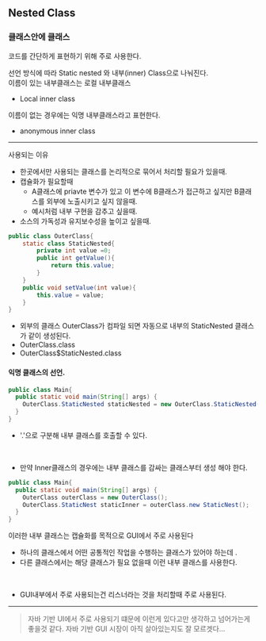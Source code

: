 ## Nested Class
### 클래스안에 클래스 


코드를 간단하게 표현하기 위해 주로 사용한다.

선언 방식에 따라 Static nested 와 내부(inner) Class으로 나눠진다. <br>
이름이 있는 내부클래스는 로컬 내부클래스<br>
- Local inner class

이름이 없는 경우에는 익명 내부클래스라고 표현한다.
- anonymous inner  class


---

사용되는 이유
- 한곳에서만 사용되는 클래스를 논리적으로 묶어서 처리할 필요가 있을때.
- 캡슐화가 필요할때
  - A클래스에 priavte 변수가 있고 이 변수에 B클래스가 접근하고 싶지만 B클래스를 외부에 노출시키고 싶지 않을때.
  - 예시처럼 내부 구현을 감추고 싶을때.
- 소스의 가독성과 유지보수성을 높이고 싶을때.

```java
public class OuterClass{
    static class StaticNested{
        private int value =0;
        public int getValue(){
            return this.value;
        }
    }
    public void setValue(int value){
        this.value = value;
    }
}
```
- 외부의 클래스 OuterClass가 컴파일 되면 자동으로 내부의 StaticNested 클래스가 같이 생성된다.
- OuterClass.class
- OuterClass$StaticNested.class


#### 익명 클래스의 선언.
```java
public class Main{
  public static void main(String[] args) {
    OuterClass.StaticNested staticNested = new OuterClass.StaticNested();
  }
}
```
- '.'으로 구분해 내부 클래스를 호출할 수 있다.
<br>


- 만약 Inner클래스의 경우에는 내부 클래스를 감싸는 클래스부터 생성 해야 한다.
```java
public class Main{
  public static void main(String[] args) {
    OuterClass outerClass = new OuterClass();
    OuterClass.StaticNest staticInner = outerClass.new StaticNest();
  }
}
```



이러한 내부 클래스는 캡슐화를 목적으로 GUI에서 주로 사용된다
- 하나의 클래스에서 어떤 공통적인 작업을 수행하는 클래스가 있어야 하는데 .
- 다른 클래스에서는 해당 클래스가 필요 없을때 이런 내부 클래스를 사용한다.

<br>

- GUI내부에서 주로 사용되는건 리스너라는 것을 처리할때 주로 사용된다.

-----



>자바 기반 UI에서 주로 사용되기 떄문에 이런게 있다고만 생각하고 넘어가는게 좋을것 같다.
>자바 기반 GUI 시장이 아직 살아있는지도 잘 모르겟다...
